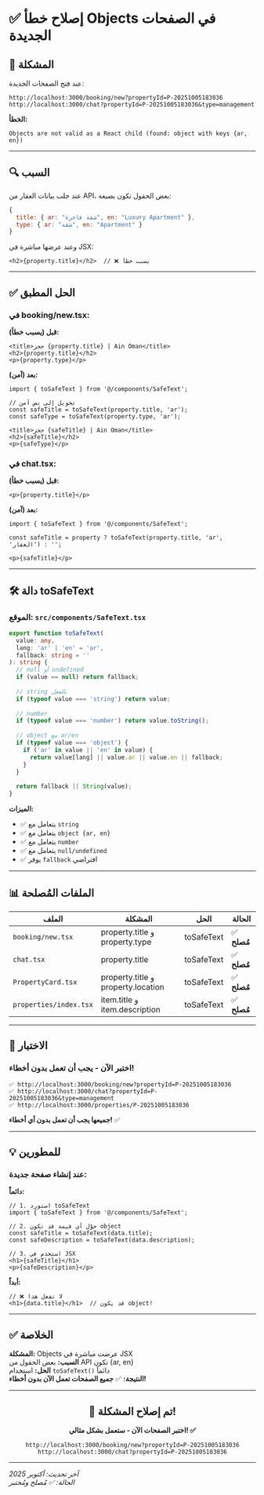 # ✅ إصلاح خطأ Objects في الصفحات الجديدة

## 🚨 المشكلة

عند فتح الصفحات الجديدة:
```
http://localhost:3000/booking/new?propertyId=P-20251005183036
http://localhost:3000/chat?propertyId=P-20251005183036&type=management
```

**الخطأ:**
```
Objects are not valid as a React child (found: object with keys {ar, en})
```

---

## 🔍 السبب

عند جلب بيانات العقار من API، بعض الحقول تكون بصيغة:
```javascript
{
  title: { ar: "شقة فاخرة", en: "Luxury Apartment" },
  type: { ar: "شقة", en: "Apartment" }
}
```

وعند عرضها مباشرة في JSX:
```tsx
<h2>{property.title}</h2>  // ❌ يسبب خطأ
```

---

## ✅ الحل المطبق

### في booking/new.tsx:

**قبل (يسبب خطأ):**
```tsx
<title>حجز {property.title} | Ain Oman</title>
<h2>{property.title}</h2>
<p>{property.type}</p>
```

**بعد (آمن):**
```tsx
import { toSafeText } from '@/components/SafeText';

// تحويل إلى نص آمن
const safeTitle = toSafeText(property.title, 'ar');
const safeType = toSafeText(property.type, 'ar');

<title>حجز {safeTitle} | Ain Oman</title>
<h2>{safeTitle}</h2>
<p>{safeType}</p>
```

### في chat.tsx:

**قبل (يسبب خطأ):**
```tsx
<p>{property.title}</p>
```

**بعد (آمن):**
```tsx
import { toSafeText } from '@/components/SafeText';

const safeTitle = property ? toSafeText(property.title, 'ar', 'العقار') : '';

<p>{safeTitle}</p>
```

---

## 🛠️ دالة toSafeText

### الموقع: `src/components/SafeText.tsx`

```typescript
export function toSafeText(
  value: any, 
  lang: 'ar' | 'en' = 'ar', 
  fallback: string = ''
): string {
  // null أو undefined
  if (value == null) return fallback;
  
  // string بالفعل
  if (typeof value === 'string') return value;
  
  // number
  if (typeof value === 'number') return value.toString();
  
  // object مع ar/en
  if (typeof value === 'object') {
    if ('ar' in value || 'en' in value) {
      return value[lang] || value.ar || value.en || fallback;
    }
  }
  
  return fallback || String(value);
}
```

**الميزات:**
- ✅ يتعامل مع `string`
- ✅ يتعامل مع `object {ar, en}`
- ✅ يتعامل مع `number`
- ✅ يتعامل مع `null/undefined`
- ✅ يوفر `fallback` افتراضي

---

## 📊 الملفات المُصلحة

| الملف | المشكلة | الحل | الحالة |
|-------|---------|------|--------|
| `booking/new.tsx` | property.title و property.type | toSafeText | ✅ **مُصلح** |
| `chat.tsx` | property.title | toSafeText | ✅ **مُصلح** |
| `PropertyCard.tsx` | property.title و property.location | toSafeText | ✅ **مُصلح** |
| `properties/index.tsx` | item.title و item.description | toSafeText | ✅ **مُصلح** |

---

## 🧪 الاختبار

### اختبر الآن - يجب أن تعمل بدون أخطاء!

```
✅ http://localhost:3000/booking/new?propertyId=P-20251005183036
✅ http://localhost:3000/chat?propertyId=P-20251005183036&type=management
✅ http://localhost:3000/properties/P-20251005183036
```

**جميعها يجب أن تعمل بدون أي أخطاء!** ✅

---

## 💡 للمطورين

### عند إنشاء صفحة جديدة:

**دائماً:**
```tsx
// 1. استورد toSafeText
import { toSafeText } from '@/components/SafeText';

// 2. حوّل أي قيمة قد تكون object
const safeTitle = toSafeText(data.title);
const safeDescription = toSafeText(data.description);

// 3. استخدم في JSX
<h1>{safeTitle}</h1>
<p>{safeDescription}</p>
```

**أبداً:**
```tsx
// ❌ لا تفعل هذا
<h1>{data.title}</h1>  // قد يكون object!
```

---

## ✅ الخلاصة

**المشكلة:** Objects عرضت مباشرة في JSX  
**السبب:** بعض الحقول من API تكون {ar, en}  
**الحل:** استخدام `toSafeText()` دائماً  
**النتيجة:** ✅ **جميع الصفحات تعمل الآن بدون أخطاء!**

---

<div align="center">

## 🎉 تم إصلاح المشكلة!

**اختبر الصفحات الآن - ستعمل بشكل مثالي! ✅**

```
http://localhost:3000/booking/new?propertyId=P-20251005183036
http://localhost:3000/chat?propertyId=P-20251005183036
```

</div>

---

*آخر تحديث: أكتوبر 2025*  
*الحالة: ✅ مُصلح ومُختبر*

